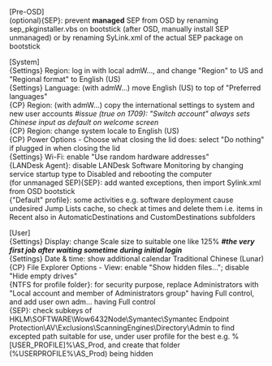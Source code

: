 [Pre-OSD]  
(optional){SEP}: prevent **managed** SEP from OSD by renaming sep_pkginstaller.vbs on bootstick (after OSD, manually install SEP unmanaged) or by renaming SyLink.xml of the actual SEP package on bootstick

[System]  
{Settings} Region: log in with local admW..., and change "Region" to US and "Regional format" to English (US)  
{Settings} Language: (with admW...) move English (US) to top of "Preferred languages"  
{CP} Region: (with admW...) copy the international settings to system and new user accounts _#issue (true on 1709): "Switch account" always sets Chinese input as default on welcome screen_  
{CP} Region: change system locale to English (US)  
{CP} Power Options - Choose what closing the lid does: select "Do nothing" if plugged in when closing the lid  
{Settings} Wi-Fi: enable "Use random hardware addresses"  
{LANDesk Agent}: disable LANDesk Software Monitoring by changing service startup type to Disabled and rebooting the computer  
(for unmanaged SEP){SEP}: add wanted exceptions, then import Sylink.xml from OSD bootstick  
{"Default" profile}: some activities e.g. software deployment cause undesired Jump Lists cache, so check at times and delete them i.e. items in Recent also in AutomaticDestinations and CustomDestinations subfolders  

[User]  
{Settings} Display: change Scale size to suitable one like 125% _**#the very first job after waiting sometime during initial login**_  
{Settings} Date & time: show additional calendar Traditional Chinese (Lunar)  
{CP} File Explorer Options - View: enable "Show hidden files..."; disable "Hide empty drives"  
{NTFS for profile folder}: for security purpose, replace Administrators with "Local account and member of Administrators group" having Full control, and add user own adm... having Full control  
{SEP}: check subkeys of HKLM\SOFTWARE\Wow6432Node\Symantec\Symantec Endpoint Protection\AV\Exclusions\ScanningEngines\Directory\Admin to find excepted path suitable for use, under user profile for the best e.g. %[USER_PROFILE]%\AS_Prod\, and create that folder (%USERPROFILE%\AS_Prod\) being hidden  
